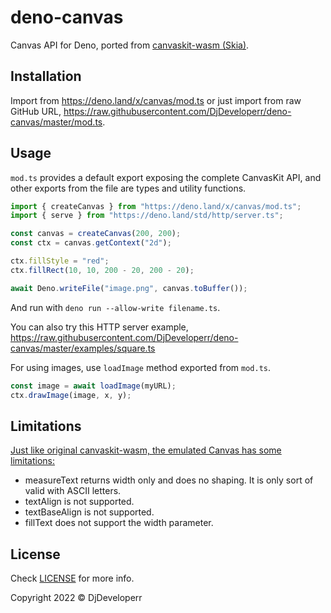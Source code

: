 # deno-canvas

Canvas API for Deno, ported from
[canvaskit-wasm (Skia)](https://github.com/google/skia/tree/main/modules/canvaskit).

## Installation

Import from https://deno.land/x/canvas/mod.ts or just import from raw GitHub
URL, https://raw.githubusercontent.com/DjDeveloperr/deno-canvas/master/mod.ts.

## Usage

`mod.ts` provides a default export exposing the complete CanvasKit API, and
other exports from the file are types and utility functions.

```ts
import { createCanvas } from "https://deno.land/x/canvas/mod.ts";
import { serve } from "https://deno.land/std/http/server.ts";

const canvas = createCanvas(200, 200);
const ctx = canvas.getContext("2d");

ctx.fillStyle = "red";
ctx.fillRect(10, 10, 200 - 20, 200 - 20);

await Deno.writeFile("image.png", canvas.toBuffer());
```

And run with `deno run --allow-write filename.ts`.

You can also try this HTTP server example,
https://raw.githubusercontent.com/DjDeveloperr/deno-canvas/master/examples/square.ts

For using images, use `loadImage` method exported from `mod.ts`.

```ts
const image = await loadImage(myURL);
ctx.drawImage(image, x, y);
```

## Limitations

[Just like original canvaskit-wasm, the emulated Canvas has some limitations:](https://github.com/google/skia/tree/main/modules/canvaskit/npm_build#known-issues-with-canvas2d-emulation-layer)

- measureText returns width only and does no shaping. It is only sort of valid
  with ASCII letters.
- textAlign is not supported.
- textBaseAlign is not supported.
- fillText does not support the width parameter.

## License

Check [LICENSE](./LICENSE) for more info.

Copyright 2022 © DjDeveloperr
